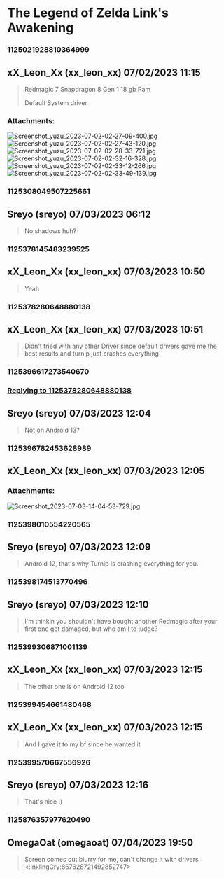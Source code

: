 # The Legend of Zelda Link's Awakening
### 1125021928810364999
## xX_Leon_Xx (xx_leon_xx) 07/02/2023 11:15 

> Redmagic 7
> Snapdragon 8 Gen 1
> 18 gb Ram
> 
> Default System driver
### Attachments: 
![Screenshot_yuzu_2023-07-02-02-27-09-400.jpg](https://yuzudiscordbackup.s3.us-west-2.amazonaws.com/files-media/1125021928810364999_Screenshot_yuzu_2023-07-02-02-27-09-400.jpg)
![Screenshot_yuzu_2023-07-02-02-27-43-120.jpg](https://yuzudiscordbackup.s3.us-west-2.amazonaws.com/files-media/1125021928810364999_Screenshot_yuzu_2023-07-02-02-27-43-120.jpg)
![Screenshot_yuzu_2023-07-02-02-28-33-721.jpg](https://yuzudiscordbackup.s3.us-west-2.amazonaws.com/files-media/1125021928810364999_Screenshot_yuzu_2023-07-02-02-28-33-721.jpg)
![Screenshot_yuzu_2023-07-02-02-32-16-328.jpg](https://yuzudiscordbackup.s3.us-west-2.amazonaws.com/files-media/1125021928810364999_Screenshot_yuzu_2023-07-02-02-32-16-328.jpg)
![Screenshot_yuzu_2023-07-02-02-33-12-266.jpg](https://yuzudiscordbackup.s3.us-west-2.amazonaws.com/files-media/1125021928810364999_Screenshot_yuzu_2023-07-02-02-33-12-266.jpg)
![Screenshot_yuzu_2023-07-02-02-33-49-139.jpg](https://yuzudiscordbackup.s3.us-west-2.amazonaws.com/files-media/1125021928810364999_Screenshot_yuzu_2023-07-02-02-33-49-139.jpg)

### 1125308049507225661
## Sreyo (sreyo) 07/03/2023 06:12 

> No shadows huh?

### 1125378145483239525
## xX_Leon_Xx (xx_leon_xx) 07/03/2023 10:50 

> Yeah

### 1125378280648880138
## xX_Leon_Xx (xx_leon_xx) 07/03/2023 10:51 

> Didn't tried with any other Driver since default drivers gave me the best results and turnip just crashes everything

### 1125396617273540670
### [Replying to 1125378280648880138](#1125378280648880138)
## Sreyo (sreyo) 07/03/2023 12:04 

> Not on Android 13?

### 1125396782453628989
## xX_Leon_Xx (xx_leon_xx) 07/03/2023 12:05 

> 
### Attachments: 
![Screenshot_2023-07-03-14-04-53-729.jpg](https://yuzudiscordbackup.s3.us-west-2.amazonaws.com/files-media/1125396782453628989_Screenshot_2023-07-03-14-04-53-729.jpg)

### 1125398010554220565
## Sreyo (sreyo) 07/03/2023 12:09 

> Android 12, that's why Turnip is crashing everything for you.

### 1125398174513770496
## Sreyo (sreyo) 07/03/2023 12:10 

> I'm thinkin you shouldn't have bought another Redmagic after your first one got damaged, but who am I to judge?

### 1125399306871001139
## xX_Leon_Xx (xx_leon_xx) 07/03/2023 12:15 

> The other one is on Android 12 too

### 1125399454661480468
## xX_Leon_Xx (xx_leon_xx) 07/03/2023 12:15 

> And I gave it to my bf since he wanted it

### 1125399570667556926
## Sreyo (sreyo) 07/03/2023 12:16 

> That's nice :)

### 1125876357977620490
## OmegaOat (omegaoat) 07/04/2023 19:50 

> Screen comes out blurry for me, can't change it with drivers <:inklingCry:867628721492852747>

